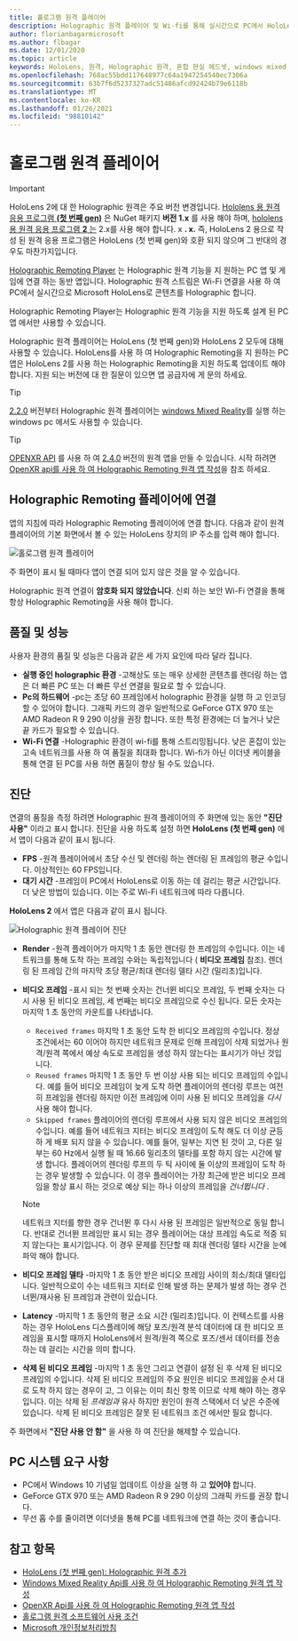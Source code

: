 ```yaml
---
title: 홀로그램 원격 플레이어
description: Holographic 원격 플레이어 및 Wi-fi를 통해 실시간으로 PC에서 HoloLens로 Holographic 콘텐츠 스트리밍에 대해 알아봅니다.
author: florianbagarmicrosoft
ms.author: flbagar
ms.date: 12/01/2020
ms.topic: article
keywords: HoloLens, 원격, Holographic 원격, 혼합 현실 헤드셋, windows mixed reality 헤드셋, 가상 현실 헤드셋, 진단, 성능
ms.openlocfilehash: 768ac55bdd117648977c64a1947254540ec7306a
ms.sourcegitcommit: 63b7f6d5237327adc51486afcd92424b79e6118b
ms.translationtype: MT
ms.contentlocale: ko-KR
ms.lasthandoff: 01/26/2021
ms.locfileid: "98810142"
---
```

# <a name="holographic-remoting-player"></a>홀로그램 원격 플레이어

>[!IMPORTANT]
>HoloLens 2에 대 한 Holographic 원격은 주요 버전 변경입니다. [Hololens 용 원격 응용 프로그램 **(첫 번째 gen)**](add-holographic-remoting.md) 은 NuGet 패키지 **버전 1.x** 를 사용 해야 하며, [hololens 용 원격 응용 프로그램 **2** 는](holographic-remoting-create-remote-wmr.md) 2.x를 사용 해야 합니다. x **. x.** 즉, HoloLens 2 용으로 작성 된 원격 응용 프로그램은 HoloLens (첫 번째 gen)와 호환 되지 않으며 그 반대의 경우도 마찬가지입니다.

[Holographic Remoting Player](https://www.microsoft.com/p/holographic-remoting-player/9nblggh4sv40) 는 Holographic 원격 기능을 지 원하는 PC 앱 및 게임에 연결 하는 동반 앱입니다. Holographic 원격 스트림은 Wi-Fi 연결을 사용 하 여 PC에서 실시간으로 Microsoft HoloLens로 콘텐츠를 Holographic 합니다.

Holographic Remoting Player는 Holographic 원격 기능을 지원 하도록 설계 된 PC 앱 에서만 사용할 수 있습니다.

Holographic 원격 플레이어는 HoloLens (첫 번째 gen)와 HoloLens 2 모두에 대해 사용할 수 있습니다.  HoloLens를 사용 하 여 Holographic Remoting을 지 원하는 PC 앱은 HoloLens 2를 사용 하는 Holographic Remoting을 지원 하도록 업데이트 해야 합니다. 지원 되는 버전에 대 한 질문이 있으면 앱 공급자에 게 문의 하세요.

>[!TIP]
>[2.2.0](holographic-remoting-version-history.md#v2.2.0) 버전부터 Holographic 원격 플레이어는 [windows Mixed Reality](../../discover/navigating-the-windows-mixed-reality-home.md)를 실행 하는 windows pc 에서도 사용할 수 있습니다.

>[!TIP]
>[OPENXR API](../native/openxr.md) 를 사용 하 여 [2.4.0](holographic-remoting-version-history.md#v2.4.0) 버전의 원격 앱을 만들 수 있습니다. 시작 하려면 [OpenXR api를 사용 하 여 Holographic Remoting 원격 앱 작성](holographic-remoting-create-remote-openxr.md)을 참조 하세요.

## <a name="connecting-to-the-holographic-remoting-player"></a>Holographic Remoting 플레이어에 연결

앱의 지침에 따라 Holographic Remoting 플레이어에 연결 합니다. 다음과 같이 원격 플레이어의 기본 화면에서 볼 수 있는 HoloLens 장치의 IP 주소를 입력 해야 합니다.

![홀로그램 원격 플레이어](images/holographicremotingplayer.png)

주 화면이 표시 될 때마다 앱이 연결 되어 있지 않은 것을 알 수 있습니다.

Holographic 원격 연결이 **암호화 되지 않았습니다**. 신뢰 하는 보안 Wi-Fi 연결을 통해 항상 Holographic Remoting을 사용 해야 합니다.

## <a name="quality-and-performance"></a>품질 및 성능

사용자 환경의 품질 및 성능은 다음과 같은 세 가지 요인에 따라 달라 집니다.
* **실행 중인 holographic 환경** -고해상도 또는 매우 상세한 콘텐츠를 렌더링 하는 앱은 더 빠른 PC 또는 더 빠른 무선 연결을 필요로 할 수 있습니다.
* **Pc의 하드웨어** -pc는 초당 60 프레임에서 holographic 환경을 실행 하 고 인코딩할 수 있어야 합니다. 그래픽 카드의 경우 일반적으로 GeForce GTX 970 또는 AMD Radeon R 9 290 이상을 권장 합니다. 또한 특정 환경에는 더 높거나 낮은 끝 카드가 필요할 수 있습니다.
* **Wi-Fi 연결** -Holographic 환경이 wi-fi를 통해 스트리밍됩니다. 낮은 혼잡이 있는 고속 네트워크를 사용 하 여 품질을 최대화 합니다. Wi-fi가 아닌 이더넷 케이블을 통해 연결 된 PC를 사용 하면 품질이 향상 될 수도 있습니다.

## <a name="diagnostics"></a>진단

연결의 품질을 측정 하려면 Holographic 원격 플레이어의 주 화면에 있는 동안 **"진단 사용"** 이라고 표시 합니다. 진단을 사용 하도록 설정 하면 **HoloLens (첫 번째 gen)** 에서 앱이 다음과 같이 표시 됩니다.

* **FPS** -원격 플레이어에서 초당 수신 및 렌더링 하는 렌더링 된 프레임의 평균 수입니다. 이상적인는 60 FPS입니다.
* **대기 시간** -프레임이 PC에서 HoloLens로 이동 하는 데 걸리는 평균 시간입니다. 더 낮은 방법이 있습니다. 이는 주로 Wi-Fi 네트워크에 따라 다릅니다.

**HoloLens 2** 에서 앱은 다음과 같이 표시 됩니다.

![Holographic 원격 플레이어 진단](images/holographicremotingplayer-diag.png)

* **Render** -원격 플레이어가 마지막 1 초 동안 렌더링 한 프레임의 수입니다. 이는 네트워크를 통해 도착 하는 프레임 수와는 독립적입니다 ( **비디오 프레임** 참조). 렌더링 된 프레임 간의 마지막 초당 평균/최대 렌더링 델타 시간 (밀리초)입니다.

* **비디오 프레임** -표시 되는 첫 번째 숫자는 건너뛴 비디오 프레임, 두 번째 숫자는 다시 사용 된 비디오 프레임, 세 번째는 비디오 프레임으로 수신 됩니다. 모든 숫자는 마지막 1 초 동안의 카운트를 나타냅니다.
    * ```Received frames``` 마지막 1 초 동안 도착 한 비디오 프레임의 수입니다. 정상 조건에서는 60 이어야 하지만 네트워크 문제로 인해 프레임이 삭제 되었거나 원격/원격 쪽에서 예상 속도로 프레임을 생성 하지 않는다는 표시기가 아닌 것입니다.
    * ```Reused frames``` 마지막 1 초 동안 두 번 이상 사용 되는 비디오 프레임의 수입니다. 예를 들어 비디오 프레임이 늦게 도착 하면 플레이어의 렌더링 루프는 여전히 프레임을 렌더링 하지만 이전 프레임에 이미 사용 된 비디오 프레임을 *다시* 사용 해야 합니다.
    * ```Skipped frames``` 플레이어의 렌더링 루프에서 사용 되지 않은 비디오 프레임의 수입니다. 예를 들어 네트워크 지터는 비디오 프레임이 도착 해도 더 이상 균등 하 게 배포 되지 않을 수 있습니다. 예를 들어, 일부는 지연 된 것이 고, 다른 일부는 60 Hz에서 실행 될 때 16.66 밀리초의 델타를 포함 하지 않는 시간에 발생 합니다. 플레이어의 렌더링 루프의 두 틱 사이에 둘 이상의 프레임이 도착 하는 경우 발생할 수 있습니다. 이 경우 플레이어는 가장 최근에 받은 비디오 프레임을 항상 표시 하는 것으로 예상 되는 하나 이상의 프레임을 *건너뜁니다* .

    >[!NOTE]
    >네트워크 지터를 향한 경우 건너뛴 후 다시 사용 된 프레임은 일반적으로 동일 합니다. 반대로 건너뛴 프레임만 표시 되는 경우 플레이어는 대상 프레임 속도로 적중 되지 않는다는 표시기입니다. 이 경우 문제를 진단할 때 최대 렌더링 델타 시간을 눈에 파악 해야 합니다.

* **비디오 프레임 델타** -마지막 1 초 동안 받은 비디오 프레임 사이의 최소/최대 델타입니다. 일반적으로이 수는 네트워크 지터로 인해 발생 하는 문제가 발생 하는 경우 건너뛴/재사용 된 프레임과 관련이 있습니다.
* **Latency** -마지막 1 초 동안의 평균 소요 시간 (밀리초)입니다. 이 컨텍스트를 사용 하는 경우 HoloLens 디스플레이에 해당 포즈/원격 분석 데이터에 대 한 비디오 프레임을 표시할 때까지 HoloLens에서 원격/원격 쪽으로 포즈/센서 데이터를 전송 하는 데 걸리는 시간을 의미 합니다.
* **삭제 된 비디오 프레임** -마지막 1 초 동안 그리고 연결이 설정 된 후 삭제 된 비디오 프레임의 수입니다. 삭제 된 비디오 프레임의 주요 원인은 비디오 프레임을 순서 대로 도착 하지 않는 경우이 고, 그 이유는 이미 최신 항목 이므로 삭제 해야 하는 경우입니다. 이는 삭제 된 *프레임과* 유사 하지만 원인이 원격 스택에서 더 낮은 수준에 있습니다. 삭제 된 비디오 프레임은 잘못 된 네트워크 조건 에서만 필요 합니다.

주 화면에서 **"진단 사용 안 함"** 을 사용 하 여 진단을 해제할 수 있습니다.

## <a name="pc-system-requirements"></a>PC 시스템 요구 사항
* PC에서 Windows 10 기념일 업데이트 이상을 실행 하 고 **있어야** 합니다.
* GeForce GTX 970 또는 AMD Radeon R 9 290 이상의 그래픽 카드를 권장 합니다.
* 무선 홉 수를 줄이려면 이더넷을 통해 PC를 네트워크에 연결 하는 것이 좋습니다.

## <a name="see-also"></a>참고 항목
* [HoloLens (첫 번째 gen): Holographic 원격 추가](add-holographic-remoting.md)
* [Windows Mixed Reality Api를 사용 하 여 Holographic Remoting 원격 앱 작성](holographic-remoting-create-remote-wmr.md)
* [OpenXR Api를 사용 하 여 Holographic Remoting 원격 앱 작성](holographic-remoting-create-remote-openxr.md)
* [홀로그램 원격 소프트웨어 사용 조건](/legal/mixed-reality/microsoft-holographic-remoting-software-license-terms)
* [Microsoft 개인정보처리방침](https://go.microsoft.com/fwlink/?LinkId=521839)